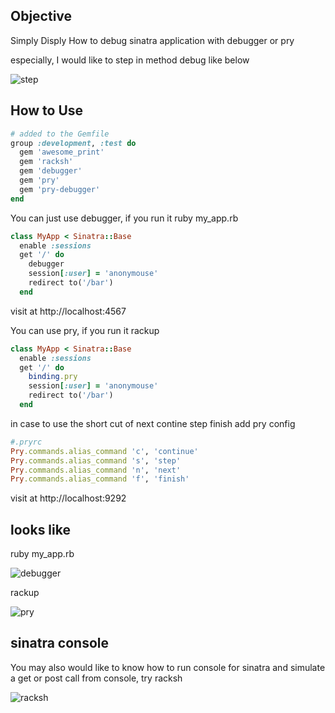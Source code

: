 ## Objective

Simply Disply How to debug sinatra application with debugger or pry

especially, I would like to step in method debug like below

![step](https://f.cloud.github.com/assets/83296/564604/bea48514-c581-11e2-8ddf-9343db3741dd.png)

## How to Use

```ruby
# added to the Gemfile
group :development, :test do
  gem 'awesome_print'
  gem 'racksh'
  gem 'debugger'
  gem 'pry'
  gem 'pry-debugger'
end
```

You can just use debugger, if you run it ruby my_app.rb

```ruby
class MyApp < Sinatra::Base
  enable :sessions
  get '/' do
    debugger
    session[:user] = 'anonymouse'
    redirect to('/bar')
  end
```
visit at http://localhost:4567

You can use pry, if you run it rackup

```ruby
class MyApp < Sinatra::Base
  enable :sessions
  get '/' do
    binding.pry
    session[:user] = 'anonymouse'
    redirect to('/bar')
  end
```

in case to use the short cut of next contine step finish add pry config

```ruby
#.pryrc
Pry.commands.alias_command 'c', 'continue'
Pry.commands.alias_command 's', 'step'
Pry.commands.alias_command 'n', 'next'
Pry.commands.alias_command 'f', 'finish'
```

visit at http://localhost:9292

## looks like

ruby my_app.rb

![debugger](https://f.cloud.github.com/assets/83296/564574/8d95fa42-c57d-11e2-89c7-e3ff28c3c493.png)

rackup 

![pry](https://f.cloud.github.com/assets/83296/564584/1ab316e4-c57e-11e2-97f3-ddfa55237093.png)

## sinatra console

You may also would like to know how to run console for sinatra and simulate a get or post call from console, try racksh

![racksh](https://f.cloud.github.com/assets/83296/564599/e236e9f0-c580-11e2-842b-8dbefccb7065.png)
